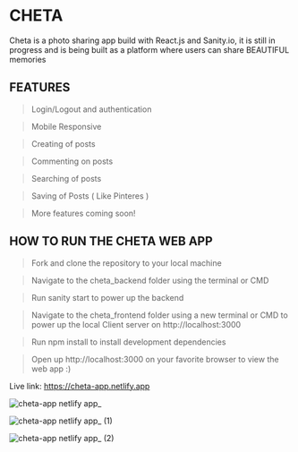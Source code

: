 # CHETA
Cheta is a photo sharing app build with React.js and Sanity.io, it is still in progress and is being built as a platform where users can share BEAUTIFUL memories

## FEATURES
> Login/Logout and authentication

> Mobile Responsive

> Creating of posts

> Commenting on posts

> Searching of posts

> Saving of Posts ( Like Pinteres )

> More features coming soon!


## HOW TO RUN THE CHETA WEB APP
> Fork and clone the repository to your local machine

> Navigate to the cheta_backend folder using the terminal or CMD

> Run sanity start to power up the backend

> Navigate to the cheta_frontend folder using a new terminal or CMD to power up the local Client server on http://localhost:3000

> Run npm install to install development dependencies

> Open up http://localhost:3000 on your favorite browser to view the web app :)


Live link: https://cheta-app.netlify.app

![cheta-app netlify app_](https://user-images.githubusercontent.com/104224223/179356753-309f3f2a-3c2b-4b2d-a72f-9601bcc5853b.png)

![cheta-app netlify app_ (1)](https://user-images.githubusercontent.com/104224223/179356761-6f725c78-0bde-4ad2-8ec4-e22c308a6593.png)

![cheta-app netlify app_ (2)](https://user-images.githubusercontent.com/104224223/179356764-513c164c-9555-460e-8cee-b7700bc13014.png)
